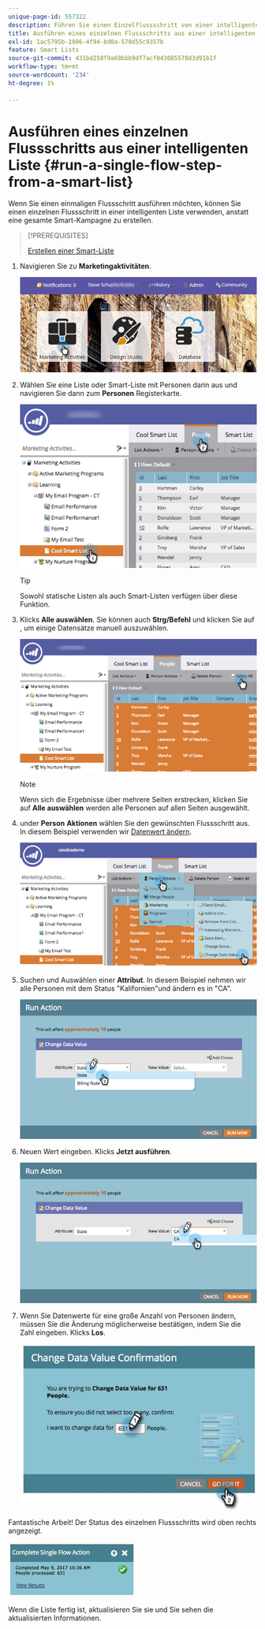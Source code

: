 ```yaml
---
unique-page-id: 557322
description: Führen Sie einen Einzelflussschritt von einer intelligenten Liste aus - Marketo-Dokumente - Produktdokumentation
title: Ausführen eines einzelnen Flussschritts aus einer intelligenten Liste
exl-id: 1ac5795b-1906-4f94-bd0a-570d55c9357b
feature: Smart Lists
source-git-commit: 431bd258f9a68bbb9df7acf043085578d3d91b1f
workflow-type: tm+mt
source-wordcount: '234'
ht-degree: 1%

---
```


# Ausführen eines einzelnen Flussschritts aus einer intelligenten Liste {#run-a-single-flow-step-from-a-smart-list}

Wenn Sie einen einmaligen Flussschritt ausführen möchten, können Sie einen einzelnen Flussschritt in einer intelligenten Liste verwenden, anstatt eine gesamte Smart-Kampagne zu erstellen.

>[!PREREQUISITES]
>
>[Erstellen einer Smart-Liste](/help/marketo/product-docs/core-marketo-concepts/smart-lists-and-static-lists/creating-a-smart-list/create-a-smart-list.md)

1. Navigieren Sie zu **Marketingaktivitäten**.

   ![](assets/login-marketing-activities-1.png)

1. Wählen Sie eine Liste oder Smart-Liste mit Personen darin aus und navigieren Sie dann zum **Personen** Registerkarte.

   ![](assets/smartlistpeopletab-hands.png)

   >[!TIP]
   >
   >Sowohl statische Listen als auch Smart-Listen verfügen über diese Funktion.

1. Klicks **Alle auswählen**. Sie können auch **Strg/Befehl** und klicken Sie auf , um einige Datensätze manuell auszuwählen.

   ![](assets/smartlist-selectallhand.png)

   >[!NOTE]
   >
   >Wenn sich die Ergebnisse über mehrere Seiten erstrecken, klicken Sie auf **Alle auswählen** werden alle Personen auf allen Seiten ausgewählt.

1. under **Person** **Aktionen** wählen Sie den gewünschten Flussschritt aus. In diesem Beispiel verwenden wir [Datenwert ändern](/help/marketo/product-docs/core-marketo-concepts/smart-campaigns/flow-actions/change-data-value.md).

   ![](assets/personactions-hands.png)

1. Suchen und Auswählen einer **Attribut**. In diesem Beispiel nehmen wir alle Personen mit dem Status &quot;Kalifornien&quot;und ändern es in &quot;CA&quot;.

   ![](assets/runaction-hands.png)

1. Neuen Wert eingeben. Klicks **Jetzt ausführen**.

   ![](assets/runactionnewvalue-hands.png)

1. Wenn Sie Datenwerte für eine große Anzahl von Personen ändern, müssen Sie die Änderung möglicherweise bestätigen, indem Sie die Zahl eingeben. Klicks **Los**.

   ![](assets/changedatavalue.jpg)

Fantastische Arbeit! Der Status des einzelnen Flussschritts wird oben rechts angezeigt.

![](assets/completesingleflowaction.jpg)

Wenn die Liste fertig ist, aktualisieren Sie sie und Sie sehen die aktualisierten Informationen.
